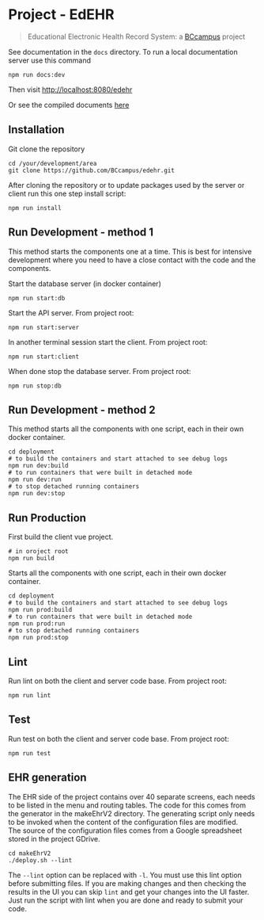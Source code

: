 # Project - EdEHR

> Educational Electronic Health Record System: a [BCcampus](https://bccampus.ca) project

See documentation in the ```docs``` directory.  To run a local documentation server use this command 
```
npm run docs:dev
```
Then visit  [http://localhost:8080/edehr](http://localhost:8080/edehr)

Or see the compiled documents [here](https://bryan-gilbert.github.io/edehr/)


## Installation
Git clone the repository
```
cd /your/development/area
git clone https://github.com/BCcampus/edehr.git
```

After cloning the repository or to update packages used by the server or client run this one step install script:
```
npm run install
```

## Run Development - method 1
This method starts the components one at a time. This is best for intensive development where you need to have 
a close contact with the code and the components.

Start the database server (in docker container)
```
npm run start:db
```
Start the API server. From project root:
```
npm run start:server
```
In another terminal session start the client. From project root:
```
npm run start:client
```
When done stop the database server. From project root:
```
npm run stop:db
```

## Run Development - method 2

This method starts all the components with one script, each in their own docker container.
```
cd deployment
# to build the containers and start attached to see debug logs
npm run dev:build
# to run containers that were built in detached mode
npm run dev:run
# to stop detached running containers
npm run dev:stop
```


## Run Production

First build the client vue project.
```
# in oroject root
npm run build
```

Starts all the components with one script, each in their own docker container.
```
cd deployment
# to build the containers and start attached to see debug logs
npm run prod:build
# to run containers that were built in detached mode
npm run prod:run
# to stop detached running containers
npm run prod:stop
```

## Lint
Run lint on both the client and server code base. From project root:
```
npm run lint
```

## Test
Run test on both the client and server code base. From project root:
```
npm run test
```


## EHR generation
The EHR side of the project contains over 40 separate screens, each needs to be listed in the menu and routing tables. 
The code for this comes from the generator in the makeEhrV2 directory. 
The generating script only needs to be invoked when the content of the configuration files are modified.  
The source of the configuration files comes from a Google spreadsheet stored in the project GDrive.
```
cd makeEhrV2
./deploy.sh --lint
```
The ```--lint``` option can be replaced with ```-l```. You must use this lint option before submitting files. If you are 
making changes and then checking the results in the UI you can skip ```lint``` and get your changes into the UI faster.
Just run the script with lint when you are done and ready to submit your code.
